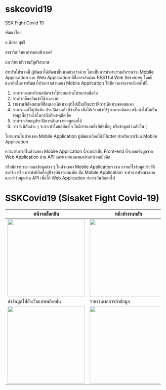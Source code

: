# sskcovid19

SSK Fight Covid 19

พัฒนาโดย 

อ.พิศาล สุขขี

สาขาวิชาวิทยาการคอมพิวเตอร์

มหาวิทยาลัยราชภัฏศรีสะเกษ


สำหรับโปรเจคนี้ ผู้พัฒนาได้พัฒนาขึ้นมาอย่างเร่งด้วย โดยเป็นการทำงานร่วมกันระหว่าง Mobile Application และ Web Application ที่สื่อสารกันผ่าน RESTful Web Services โดยมีแนวคิดในการพัฒนาโปรแกรมส่วนของ Mobile Application ให้มีความสามารถดังต่อไปนี้

1. สามารถลงทะเบียนสมัครเข้าใช้ระบบผ่านโปรแกรมมือถือ
2. สามารถล็อคอินเข้าใช้งานระบบ
3. รายงานพิกัดสถานที่ที่ตนเองเดินทางเข้าไปเป็นเป็นประวัติการเดินทางของตนเอง
4. สามารถแก้ไข/บันทึก ประวัติส่วนตัวที่จำเป็น เพื่อให้เจ้าหน้าที่รัฐสามารถติดต่อ หรือนำไปใช้เป็นข้อมูลพื้นฐานได้ในกรณีเกิดเหตุติดเชื้อ
5. สามารถเรียกดูประวัติการเดินทางรายบุคคลได้
6. การส่งพิกัดต่าง ๆ จะกระทำโดยสมัครใจ ไม่มีการแอบดึงพิกัดที่อยู่ หรือข้อมูลส่วนตัวอื่น ๆ


โปรแกรมในส่วนของ Mobile Application ผู้พัฒนาเลือกใช้ Flutter สำหรับการเขียน Mobile Application

ความสามารถในส่วนของ Mobile Application นี้จะหน้าเป็น Front-end ที่จะคอยดึงมูลจาก Web Application ผ่าน API และนำมาแสดงผลผ่านหน้าจอมือถือ

หรือมีการประมวลผลข้อมูลต่าง ๆ ในส่วนของ Mobile Application เช่น การแก้ไขข้อมูลประวัติสมาชิก หรือ การส่งพิกัดที่อยู่ปัจจุบันของสมาชิก นั้น Mobile Application จะทำการประมวลผล และส่งข้อมูลผ่าน API เพื่อให้ Web Application ทำการบันทึกต่อไป


# SSKCovid19 (Sisaket Fight Covid-19)
|หน้าจอล็อกอิน                            |หน้าทำงานหลัก                            |หน้าจอส่งพิกัด                            |
|--------------------------------------|--------------------------------------|--------------------------------------|
| <img src="./imgs/001.jpg" width=250> | <img src="./imgs/002.jpg" width=250> | <img src="./imgs/003.jpg" width=250> |
|ส่งข้อมูลไปยังเว็บแอพพลิเคชั่น                 |รายงานผลการส่งข้อมูล                       |รายงานบันทึกการเดินทาง                     |
| <img src="./imgs/004.jpg" width=250> | <img src="./imgs/005.jpg" width=250> | <img src="./imgs/006.jpg" width=250> |
